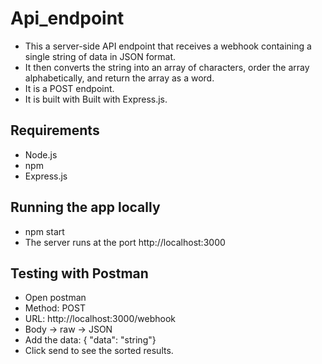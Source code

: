 # Api_endpoint
- This a server-side API endpoint that receives a webhook containing a single string of data in JSON format.
- It then converts the string into an array of characters, order the array alphabetically, and return the array as a word.
- It is a POST endpoint.
- It is built with Built with Express.js.

## Requirements
- Node.js
- npm
- Express.js

## Running the app locally
- npm start
- The server runs at the port http://localhost:3000

## Testing with Postman
- Open postman
- Method: POST
- URL: http://localhost:3000/webhook
- Body -> raw -> JSON
- Add the data: { "data": "string"}
- Click send to see the sorted results.
